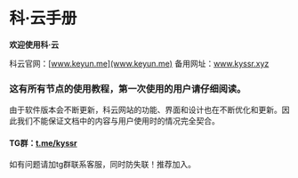 # 科·云手册

**欢迎使用科·云**

科云官网：[www.keyun.me](www.keyun.me)          备用网址：[www.kyssr.xyz ](www.kyssr.xyz%20)  

### 这有所有节点的使用教程，第一次使用的用户请仔细阅读。

由于软件版本会不断更新，科云网站的功能、界面和设计也在不断优化和更新。因此我们不能保证文档中的内容与用户使用时的情况完全契合。

#### TG群：[t.me/kyssr](https://t.me/kyssr)

如有问题请加tg群联系客服，同时防失联！推荐加入。
